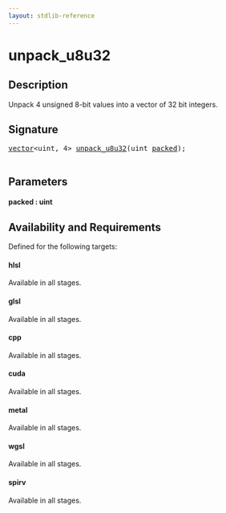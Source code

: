 ```yaml
---
layout: stdlib-reference
---
```


# unpack\_u8u32

## Description

Unpack 4 unsigned 8-bit values into a vector of 32 bit integers.




## Signature 

<pre>
<a href="index.html" class="code_type">vector</a>&lt;<span class="code_keyword">uint</span>, 4&gt; <a href="unpack_u8u32.html">unpack_u8u32</a>(<span class="code_keyword">uint</span> <a href="unpack_u8u32.html#decl-packed" class="code_param">packed</a>);

</pre>

## Parameters

####  <a id="decl-packed"></a>packed  : uint

## Availability and Requirements

Defined for the following targets:

#### hlsl
Available in all stages.

#### glsl
Available in all stages.

#### cpp
Available in all stages.

#### cuda
Available in all stages.

#### metal
Available in all stages.

#### wgsl
Available in all stages.

#### spirv
Available in all stages.



